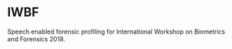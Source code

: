 # IWBF
Speech enabled forensic profiling for International Workshop on Biometrics and Forensics 2018.
